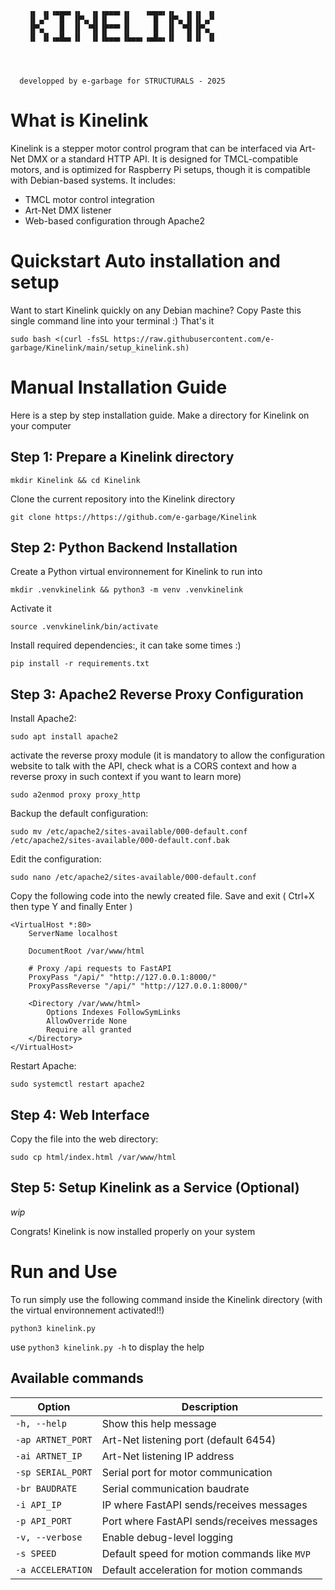 ```

    ▗▖ ▗▖▗▄▄▄▖▗▖  ▗▖▗▄▄▄▖▗▖   ▗▄▄▄▖▗▖  ▗▖▗▖ ▗▖    
    ▐▌▗▞▘  █  ▐▛▚▖▐▌▐▌   ▐▌     █  ▐▛▚▖▐▌▐▌▗▞▘    
    ▐▛▚▖   █  ▐▌ ▝▜▌▐▛▀▀▘▐▌     █  ▐▌ ▝▜▌▐▛▚▖     
    ▐▌ ▐▌▗▄█▄▖▐▌  ▐▌▐▙▄▄▖▐▙▄▄▖▗▄█▄▖▐▌  ▐▌▐▌ ▐▌   
  



  developped by e-garbage for STRUCTURALS - 2025
```


# What is Kinelink
Kinelink is a stepper motor control program that can be interfaced via Art-Net DMX or a standard HTTP API.
It is designed for TMCL-compatible motors, and is optimized for Raspberry Pi setups, though it is compatible with Debian-based systems.
It includes:
- TMCL motor control integration
- Art-Net DMX listener
- Web-based configuration through Apache2

# Quickstart Auto installation and setup
Want to start Kinelink quickly on any Debian machine? Copy Paste this single command line into your terminal :) That's it

```
sudo bash <(curl -fsSL https://raw.githubusercontent.com/e-garbage/Kinelink/main/setup_kinelink.sh)

```


# Manual Installation Guide
Here is a step by step installation guide.
Make a directory for Kinelink on your computer

## Step 1: Prepare a Kinelink directory
```
mkdir Kinelink && cd Kinelink
```
Clone the current repository into the Kinelink directory

```
git clone https://https://github.com/e-garbage/Kinelink
```
## Step 2: Python Backend Installation
Create a Python virtual environnement for Kinelink to run into
```
mkdir .venvkinelink && python3 -m venv .venvkinelink
```
Activate it
```
source .venvkinelink/bin/activate
```
Install required dependencies:, it can take some times :)
```
pip install -r requirements.txt
```


## Step 3: Apache2 Reverse Proxy Configuration
Install Apache2:
```
sudo apt install apache2
```
activate the reverse proxy module (it is mandatory to allow the configuration website to talk with the API, check what is a CORS context and how a reverse proxy in such context if you want to learn more)
```
sudo a2enmod proxy proxy_http
```
Backup the default configuration:
```
sudo mv /etc/apache2/sites-available/000-default.conf /etc/apache2/sites-available/000-default.conf.bak
```
Edit the configuration:
```
sudo nano /etc/apache2/sites-available/000-default.conf
```
Copy the following code into the newly created file. Save and exit ( Ctrl+X then type Y and finally Enter )

```
<VirtualHost *:80>
    ServerName localhost

    DocumentRoot /var/www/html

    # Proxy /api requests to FastAPI
    ProxyPass "/api/" "http://127.0.0.1:8000/"
    ProxyPassReverse "/api/" "http://127.0.0.1:8000/"

    <Directory /var/www/html>
        Options Indexes FollowSymLinks
        AllowOverride None
        Require all granted
    </Directory>
</VirtualHost>
```

Restart Apache:
```
sudo systemctl restart apache2
```

## Step 4: Web Interface

Copy the file into the web directory:
```
sudo cp html/index.html /var/www/html
```

## Step 5: Setup Kinelink as a Service (Optional)

 *wip*

Congrats! Kinelink is now installed properly on your system




# Run and Use

To run simply use the following command inside the Kinelink directory (with the virtual environnement activated!!)

```
python3 kinelink.py
```
use `python3 kinelink.py -h` to display the help

## Available commands

| Option            | Description                                  |
| ----------------- | -------------------------------------------- |
| `-h, --help`      | Show this help message                       |
| `-ap ARTNET_PORT` | Art-Net listening port (default 6454)        |
| `-ai ARTNET_IP`   | Art-Net listening IP address                 |
| `-sp SERIAL_PORT` | Serial port for motor communication          |
| `-br BAUDRATE`    | Serial communication baudrate                |
| `-i API_IP`       | IP where FastAPI sends/receives messages     |
| `-p API_PORT`     | Port where FastAPI sends/receives messages   |
| `-v, --verbose`   | Enable debug-level logging                   |
| `-s SPEED`        | Default speed for motion commands like `MVP` |
| `-a ACCELERATION` | Default acceleration for motion commands     |



